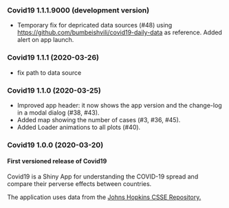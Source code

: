 ### Covid19 1.1.1.9000 (development version)

- Temporary fix for depricated data sources (#48) using https://github.com/bumbeishvili/covid19-daily-data as reference. Added alert on app launch.

### Covid19 1.1.1 (2020-03-26)

- fix path to data source

### Covid19 1.1.0 (2020-03-25)

- Improved app header: it now shows the app version and the change-log in  a modal dialog (#38, #43).
- Added map showing the number of cases (#3, #36, #45).
- Added Loader animations to all plots (#40).


### Covid19 1.0.0 (2020-03-20)

#### First versioned release of Covid19

Covid19 is a Shiny App for understanding the COVID-19 spread and compare their perverse effects between countries.

The application uses data from the [Johns Hopkins CSSE Repository.](https://github.com/CSSEGISandData/COVID-19)
